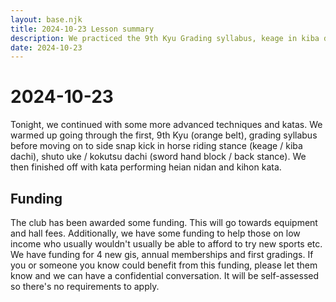 ```yaml
---
layout: base.njk
title: 2024-10-23 Lesson summary
description: We practiced the 9th Kyu Grading syllabus, keage in kiba dachi, heian nidan and kihon kata
date: 2024-10-23
---
```

# 2024-10-23

Tonight, we continued with some more advanced techniques and katas. We warmed up going through the first, 9th Kyu (orange belt), grading syllabus before moving on to side snap kick in horse riding stance (keage / kiba dachi), shuto uke / kokutsu dachi (sword hand block / back stance). We then finished off with kata performing heian nidan and kihon kata.

## Funding

The club has been awarded some funding. This will go towards equipment and hall fees. Additionally, we have some funding to help those on low income who usually wouldn't usually be able to afford to try new sports etc. We have funding for 4 new gis, annual memberships and first gradings. If you or someone you know could benefit from this funding, please let them know and we can have a confidential conversation. It will be self-assessed so there's no requirements to apply.
